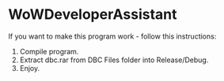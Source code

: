 # WoWDeveloperAssistant

If you want to make this program work - follow this instructions:
1. Compile program.
2. Extract dbc.rar from DBC Files folder into Release/Debug.
3. Enjoy.
